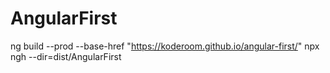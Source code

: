 # AngularFirst
ng build --prod --base-href "https://koderoom.github.io/angular-first/"
npx ngh --dir=dist/AngularFirst
